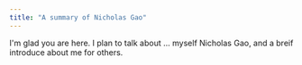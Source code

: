 ```yaml
---
title: "A summary of Nicholas Gao"
---
```

I'm glad you are here. I plan to talk about ...
myself Nicholas Gao, and a breif introduce about me for others.

